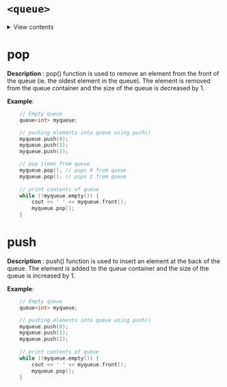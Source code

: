 # ``<queue>``
  
<details>
<summary>View contents</summary>
<ol>
    <li><a href="#pop"><code>pop</code></a></li>
    <li><a href="#back-queue"><code>back</code></a></li>
    <li><a href="#push"><code>push</code></a></li>
    <li><a href="#size-queue"><code>size</code></a></li>
    <li><a href="#swap-queue"><code>swap</code></a></li>
    <li><a href="#empty-queue"><code>empty</code></a></li>
    <li><a href="#front-queue"><code>front</code></a></li>
    <li><a href="#emplace-queue"><code>emplace</code></a></li>
    <li><a href="#queue"><code>queue</code></a></li>
    <li><a href="#~queue"><code>~queue</code></a>
</ol>
</details>

# pop
**Description** : pop() function is used to remove an element from the front of the queue (ie. the oldest element in the queue). The element is removed from the queue container and the size of the queue is decreased by 1.

**Example**:
```cpp
    // Empty queue
    queue<int> myqueue; 

    // pushing elements into queue using push()
    myqueue.push(0); 
    myqueue.push(1); 
    myqueue.push(2); 

    // pop items from queue
    myqueue.pop(); // pops 0 from queue
    myqueue.pop(); // pops 1 from queue
  
    // print contents of queue
    while (!myqueue.empty()) { 
        cout << ' ' << myqueue.front(); 
        myqueue.pop(); 
    } 
```

# push
**Description** : push() function is used to insert an element at the back of the queue. The element is added to the queue container and the size of the queue is increased by 1.

**Example**:
```cpp
    // Empty queue
    queue<int> myqueue; 

    // pushing elements into queue using push()
    myqueue.push(0); 
    myqueue.push(1); 
    myqueue.push(2); 
  
    // print contents of queue
    while (!myqueue.empty()) { 
        cout << ' ' << myqueue.front(); 
        myqueue.pop(); 
    } 
```